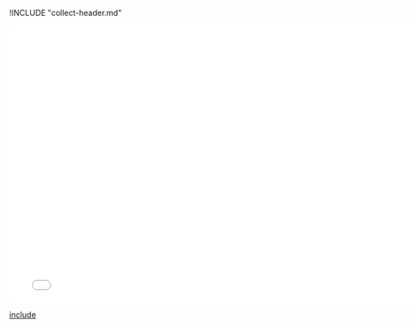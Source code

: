 !INCLUDE "collect-header.md"

<iframe src="../../aggregation-collect.html" width="770" height="500" frameBorder="0" seamless="seamless">
</iframe>

[include](../../aggregation-collect.html)
